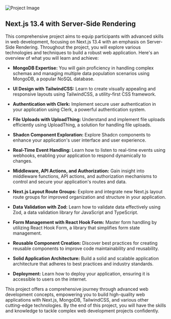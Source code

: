 
![Project Image]()
## Next.js 13.4 with Server-Side Rendering

This comprehensive project aims to equip participants with advanced skills in web development, focusing on Next.js 13.4 with an emphasis on Server-Side Rendering. Throughout the project, you will explore various technologies and techniques to build a robust web application. Here's an overview of what you will learn and achieve:

- **MongoDB Expertise:** You will gain proficiency in handling complex schemas and managing multiple data population scenarios using MongoDB, a popular NoSQL database.

- **UI Design with TailwindCSS:** Learn to create visually appealing and responsive layouts using TailwindCSS, a utility-first CSS framework.

- **Authentication with Clerk:** Implement secure user authentication in your application using Clerk, a powerful authentication system.

- **File Uploads with UploadThing:** Understand and implement file uploads efficiently using UploadThing, a solution for handling file uploads.

- **Shadcn Component Exploration:** Explore Shadcn components to enhance your application's user interface and user experience.

- **Real-Time Event Handling:** Learn how to listen to real-time events using webhooks, enabling your application to respond dynamically to changes.

- **Middleware, API Actions, and Authorization:** Gain insight into middleware functions, API actions, and authorization mechanisms to control and secure your application's routes and data.

- **Next.js Layout Route Groups:** Explore and integrate new Next.js layout route groups for improved organization and structure in your application.

- **Data Validation with Zod:** Learn how to validate data effectively using Zod, a data validation library for JavaScript and TypeScript.

- **Form Management with React Hook Form:** Master form handling by utilizing React Hook Form, a library that simplifies form state management.

- **Reusable Component Creation:** Discover best practices for creating reusable components to improve code maintainability and reusability.

- **Solid Application Architecture:** Build a solid and scalable application architecture that adheres to best practices and industry standards.

- **Deployment:** Learn how to deploy your application, ensuring it is accessible to users on the internet.

This project offers a comprehensive journey through advanced web development concepts, empowering you to build high-quality web applications with Next.js, MongoDB, TailwindCSS, and various other cutting-edge technologies. By the end of this project, you will have the skills and knowledge to tackle complex web development projects confidently.
